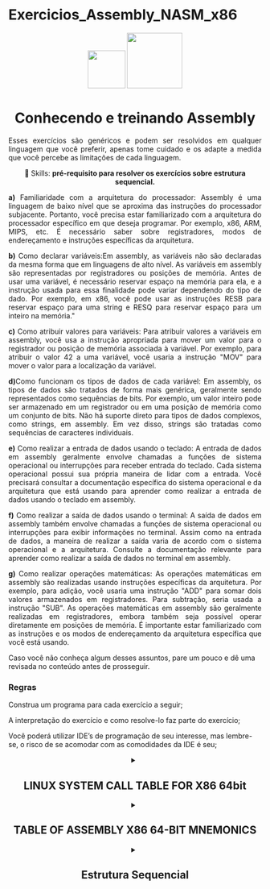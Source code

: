 # Exercicios_Assembly_NASM_x86


<div align="center">
<img src="https://github.com/AlvesTSA/Exercicios_C/assets/116441568/76cabc83-fed6-4f20-860c-691a1e8e74af" width="75px" />
<img src="https://github.com/AlvesTSA/Exercicios_C/assets/116441568/7508fe95-48b1-416e-b97d-aa1db84086c7" width="110px" />
</div>

<h1 align="center">Conhecendo e treinando Assembly</h1>

<p align="justify">Esses exercícios são genéricos e podem ser resolvidos em qualquer linguagem que você preferir, apenas tome cuidado e os adapte a medida que você percebe as limitações de cada linguagem.</p>
<p align="center">
  💼 Skills: <strong>pré-requisito para resolver os exercícios sobre estrutura sequencial.</strong>
</p>

<p align="justify">
<strong>  a)</strong> Familiaridade com a arquitetura do processador: Assembly é uma linguagem de baixo nível que se aproxima das instruções do processador subjacente. Portanto, você precisa estar familiarizado com a arquitetura do processador específico em que deseja programar. Por exemplo, x86, ARM, MIPS, etc. É necessário saber sobre registradores, modos de endereçamento e instruções específicas da arquitetura.
</p>
<p align="justify">
<strong>  b)</strong> Como declarar variáveis:Em assembly, as variáveis não são declaradas da mesma forma que em linguagens de alto nível. As variáveis em assembly são representadas por registradores ou posições de memória. Antes de usar uma variável, é necessário reservar espaço na memória para ela, e a instrução usada para essa finalidade pode variar dependendo do tipo de dado. Por exemplo, em x86, você pode usar as instruções RESB para reservar espaço para uma string e RESQ para reservar espaço para um inteiro na memória."
</p>
<p align="justify">
<strong>  c)</strong>  Como atribuir valores para variáveis:
Para atribuir valores a variáveis em assembly, você usa a instrução apropriada para mover um valor para o registrador ou posição de memória associada à variável. Por exemplo, para atribuir o valor 42 a uma variável, você usaria a instrução "MOV" para mover o valor para a localização da variável.
</p>
<p align="justify">
 <strong> d)</strong>Como funcionam os tipos de dados de cada variável:
Em assembly, os tipos de dados são tratados de forma mais genérica, geralmente sendo representados como sequências de bits. Por exemplo, um valor inteiro pode ser armazenado em um registrador ou em uma posição de memória como um conjunto de bits. Não há suporte direto para tipos de dados complexos, como strings, em assembly. Em vez disso, strings são tratadas como sequências de caracteres individuais.
</p>
<p align="justify">
 <strong> e)</strong> Como realizar a entrada de dados usando o teclado:
A entrada de dados em assembly geralmente envolve chamadas a funções de sistema operacional ou interrupções para receber entrada do teclado. Cada sistema operacional possui sua própria maneira de lidar com a entrada. Você precisará consultar a documentação específica do sistema operacional e da arquitetura que está usando para aprender como realizar a entrada de dados usando o teclado em assembly.
</p>
<p align="justify">
 <strong> f)</strong>  Como realizar a saída de dados usando o terminal:
A saída de dados em assembly também envolve chamadas a funções de sistema operacional ou interrupções para exibir informações no terminal. Assim como na entrada de dados, a maneira de realizar a saída varia de acordo com o sistema operacional e a arquitetura. Consulte a documentação relevante para aprender como realizar a saída de dados no terminal em assembly.
</p>

<p align="justify">
 <strong> g)</strong> Como realizar operações matemáticas:
As operações matemáticas em assembly são realizadas usando instruções específicas da arquitetura. Por exemplo, para adição, você usaria uma instrução "ADD" para somar dois valores armazenados em registradores. Para subtração, seria usada a instrução "SUB". As operações matemáticas em assembly são geralmente realizadas em registradores, embora também seja possível operar diretamente em posições de memória. É importante estar familiarizado com as instruções e os modos de endereçamento da arquitetura específica que você está usando.
</p>
<p>Caso você não conheça algum desses assuntos, pare um pouco e dê uma revisada no conteúdo antes de prosseguir.</p>

<h3>Regras</h3>

<p>Construa um programa para cada exercício a seguir;</p>
<p>A interpretação do exercício e como resolve-lo faz parte do exercício;</p>
<p>Você poderá utilizar IDE’s de programação de seu interesse, mas lembre-se, o risco de se acomodar com as comodidades da IDE é seu;</p>

<details>
<summary align = "center"> 
<h2 align = "center">LINUX SYSTEM CALL TABLE FOR X86 64bit</h2>
</summary>

<table border>




<tr><th align="center">%rax</th><th align="center">System call</th><th align="center">%rdi</th><th align="center">%rsi</th><th align="center">%rdx</th><th align="center">%r10</th><th align="center">%r8</th><th align="center">%r9</th></tr>






<tr><td>0</td><td>sys_read</td><td>unsigned int fd</td><td>char *buf</td><td>size_t count</td><td></td><td></td><td></td></tr>


<tr><td>1</td><td>sys_write</td><td>unsigned int fd</td><td>const char *buf</td><td>size_t count</td><td></td><td></td><td></td></tr>


<tr><td>2</td><td>sys_open</td><td>const char *filename</td><td>int flags</td><td>int mode</td><td></td><td></td><td></td></tr>


<tr><td>3</td><td>sys_close</td><td>unsigned int fd</td><td></td><td></td><td></td><td></td><td></td></tr>


<tr><td>4</td><td>sys_stat</td><td>const char *filename</td><td>struct stat *statbuf</td><td></td><td></td><td></td><td></td></tr>


<tr><td>5</td><td>sys_fstat</td><td>unsigned int fd</td><td>struct stat *statbuf</td><td></td><td></td><td></td><td></td></tr>


<tr><td>6</td><td>sys_lstat</td><td>fconst char *filename</td><td>struct stat *statbuf</td><td></td><td></td><td></td><td></td></tr>


<tr><td>7</td><td>sys_poll</td><td>struct poll_fd *ufds</td><td>unsigned int nfds</td><td>long timeout_msecs</td><td></td><td></td><td></td></tr>


<tr><td>8</td><td>sys_lseek</td><td>unsigned int fd</td><td>off_t offset</td><td>unsigned int origin</td><td></td><td></td><td></td></tr>


<tr><td>9</td><td>sys_mmap</td><td>unsigned long addr</td><td>unsigned long len</td><td>unsigned long prot</td><td>unsigned long flags</td><td>unsigned long fd</td><td>unsigned long off</td></tr>


<tr><td>10</td><td>sys_mprotect</td><td>unsigned long start</td><td>size_t len</td><td>unsigned long prot</td><td></td><td></td><td></td></tr>


<tr><td>11</td><td>sys_munmap</td><td>unsigned long addr</td><td>size_t len</td><td></td><td></td><td></td><td></td></tr>


<tr><td>12</td><td>sys_brk</td><td>unsigned long brk</td><td></td><td></td><td></td><td></td><td></td></tr>


<tr><td>13</td><td>sys_rt_sigaction</td><td>int sig</td><td>const struct sigaction *act</td><td>struct sigaction *oact</td><td>size_t sigsetsize</td><td></td><td></td></tr>


<tr><td>14</td><td>sys_rt_sigprocmask</td><td>int how</td><td>sigset_t *nset</td><td>sigset_t *oset</td><td>size_t sigsetsize</td><td></td><td></td></tr>


<tr><td>15</td><td>sys_rt_sigreturn</td><td>unsigned long __unused</td><td></td><td></td><td></td><td></td><td></td></tr>


<tr><td>16</td><td>sys_ioctl</td><td>unsigned int fd</td><td>unsigned int cmd</td><td>unsigned long arg</td><td></td><td></td><td></td></tr>


<tr><td>17</td><td>sys_pread64</td><td>unsigned long fd</td><td>char *buf</td><td>size_t count</td><td>loff_t pos</td><td></td><td></td></tr>


<tr><td>18</td><td>sys_pwrite64</td><td>unsigned int fd</td><td>const char *buf</td><td>size_t count</td><td>loff_t pos</td><td></td><td></td></tr>


<tr><td>19</td><td>sys_readv</td><td>unsigned long fd</td><td>const struct iovec *vec</td><td>unsigned long vlen</td><td></td><td></td><td></td></tr>


<tr><td>20</td><td>sys_writev</td><td>unsigned long fd</td><td>const struct iovec *vec</td><td>unsigned long vlen</td><td></td><td></td><td></td></tr>


<tr><td>21</td><td>sys_access</td><td>const char *filename</td><td>int mode</td><td></td><td></td><td></td><td></td></tr>


<tr><td>22</td><td>sys_pipe</td><td>int *filedes</td><td></td><td></td><td></td><td></td><td></td></tr>


<tr><td>23</td><td>sys_select</td><td>int n</td><td>fd_set *inp</td><td>fd_set *outp</td><td>fd_set*exp</td><td>struct timeval *tvp</td><td></td></tr>


<tr><td>24</td><td>sys_sched_yield</td><td></td><td></td><td></td><td></td><td></td><td></td></tr>


<tr><td>25</td><td>sys_mremap</td><td>unsigned long addr</td><td>unsigned long old_len</td><td>unsigned long new_len</td><td>unsigned long flags</td><td>unsigned long new_addr</td><td></td></tr>


<tr><td>26</td><td>sys_msync</td><td>unsigned long start</td><td>size_t len</td><td>int flags</td><td></td><td></td><td></td></tr>


<tr><td>27</td><td>sys_mincore</td><td>unsigned long start</td><td>size_t len</td><td>unsigned char *vec</td><td></td><td></td><td></td></tr>


<tr><td>28</td><td>sys_madvise</td><td>unsigned long start</td><td>size_t len_in</td><td>int behavior</td><td></td><td></td><td></td></tr>


<tr><td>29</td><td>sys_shmget</td><td>key_t key</td><td>size_t size</td><td>int shmflg</td><td></td><td></td><td></td></tr>


<tr><td>30</td><td>sys_shmat</td><td>int shmid</td><td>char *shmaddr</td><td>int shmflg</td><td></td><td></td><td></td></tr>


<tr><td>31</td><td>sys_shmctl</td><td>int shmid</td><td>int cmd</td><td>struct shmid_ds *buf</td><td></td><td></td><td></td></tr>


<tr><td>32</td><td>sys_dup</td><td>unsigned int fildes</td><td></td><td></td><td></td><td></td><td></td></tr>


<tr><td>33</td><td>sys_dup2</td><td>unsigned int oldfd</td><td>unsigned int newfd</td><td></td><td></td><td></td><td></td></tr>


<tr><td>34</td><td>sys_pause</td><td></td><td></td><td></td><td></td><td></td><td></td></tr>


<tr><td>35</td><td>sys_nanosleep</td><td>struct timespec *rqtp</td><td>struct timespec *rmtp</td><td></td><td></td><td></td><td></td></tr>


<tr><td>36</td><td>sys_getitimer</td><td>int which</td><td>struct itimerval *value</td><td></td><td></td><td></td><td></td></tr>


<tr><td>37</td><td>sys_alarm</td><td>unsigned int seconds</td><td></td><td></td><td></td><td></td><td></td></tr>


<tr><td>38</td><td>sys_setitimer</td><td>int which</td><td>struct itimerval *value</td><td>struct itimerval *ovalue</td><td></td><td></td><td></td></tr>


<tr><td>39</td><td>sys_getpid</td><td></td><td></td><td></td><td></td><td></td><td></td></tr>


<tr><td>40</td><td>sys_sendfile</td><td>int out_fd</td><td>int in_fd</td><td>off_t *offset</td><td>size_t count</td><td></td><td></td></tr>


<tr><td>41</td><td>sys_socket</td><td>int family</td><td>int type</td><td>int protocol</td><td></td><td></td><td></td></tr>


<tr><td>42</td><td>sys_connect</td><td>int fd</td><td>struct sockaddr *uservaddr</td><td>int addrlen</td><td></td><td></td><td></td></tr>


<tr><td>43</td><td>sys_accept</td><td>int fd</td><td>struct sockaddr *upeer_sockaddr</td><td>int *upeer_addrlen</td><td></td><td></td><td></td></tr>


<tr><td>44</td><td>sys_sendto</td><td>int fd</td><td>void *buff</td><td>size_t len</td><td>unsigned flags</td><td>struct sockaddr *addr</td><td>int addr_len</td></tr>


<tr><td>45</td><td>sys_recvfrom</td><td>int fd</td><td>void *ubuf</td><td>size_t size</td><td>unsigned flags</td><td>struct sockaddr *addr</td><td>int *addr_len</td></tr>


<tr><td>46</td><td>sys_sendmsg</td><td>int fd</td><td>struct msghdr *msg</td><td>unsigned flags</td><td></td><td></td><td></td></tr>


<tr><td>47</td><td>sys_recvmsg</td><td>int fd</td><td>struct msghdr *msg</td><td>unsigned int flags</td><td></td><td></td><td></td></tr>


<tr><td>48</td><td>sys_shutdown</td><td>int fd</td><td>int how</td><td></td><td></td><td></td><td></td></tr>


<tr><td>49</td><td>sys_bind</td><td>int fd</td><td>struct sokaddr *umyaddr</td><td>int addrlen</td><td></td><td></td><td></td></tr>


<tr><td>50</td><td>sys_listen</td><td>int fd</td><td>int backlog</td><td></td><td></td><td></td><td></td></tr>


<tr><td>51</td><td>sys_getsockname</td><td>int fd</td><td>struct sockaddr *usockaddr</td><td>int *usockaddr_len</td><td></td><td></td><td></td></tr>


<tr><td>52</td><td>sys_getpeername</td><td>int fd</td><td>struct sockaddr *usockaddr</td><td>int *usockaddr_len</td><td></td><td></td><td></td></tr>


<tr><td>53</td><td>sys_socketpair</td><td>int family</td><td>int type</td><td>int protocol</td><td>int *usockvec</td><td></td><td></td></tr>


<tr><td>54</td><td>sys_setsockopt</td><td>int fd</td><td>int level</td><td>int optname</td><td>char *optval</td><td>int optlen</td><td></td></tr>


<tr><td>55</td><td>sys_getsockopt</td><td>int fd</td><td>int level</td><td>int optname</td><td>char *optval</td><td>int *optlen</td><td></td></tr>


<tr><td>56</td><td>sys_clone</td><td>unsigned long clone_flags</td><td>unsigned long newsp</td><td>void *parent_tid</td><td>void *child_tid</td><td>unsigned int tid</td><td></td></tr>


<tr><td>57</td><td>sys_fork</td><td></td><td></td><td></td><td></td><td></td><td></td></tr>


<tr><td>58</td><td>sys_vfork</td><td></td><td></td><td></td><td></td><td></td><td></td></tr>


<tr><td>59</td><td>sys_execve</td><td>const char *filename</td><td>const char *const argv[]</td><td>const char *const envp[]</td><td></td><td></td><td></td></tr>


<tr><td>60</td><td>sys_exit</td><td>int error_code</td><td></td><td></td><td></td><td></td><td></td></tr>


<tr><td>61</td><td>sys_wait4</td><td>pid_t upid</td><td>int *stat_addr</td><td>int options</td><td>struct rusage *ru</td><td></td><td></td></tr>


<tr><td>62</td><td>sys_kill</td><td>pid_t pid</td><td>int sig</td><td></td><td></td><td></td><td></td></tr>


<tr><td>63</td><td>sys_uname</td><td>struct old_utsname *name</td><td></td><td></td><td></td><td></td><td></td></tr>


<tr><td>64</td><td>sys_semget</td><td>key_t key</td><td>int nsems</td><td>int semflg</td><td></td><td></td><td></td></tr>


<tr><td>65</td><td>sys_semop</td><td>int semid</td><td>struct sembuf *tsops</td><td>unsigned nsops</td><td></td><td></td><td></td></tr>


<tr><td>66</td><td>sys_semctl</td><td>int semid</td><td>int semnum</td><td>int cmd</td><td>union semun arg</td><td></td><td></td></tr>


<tr><td>67</td><td>sys_shmdt</td><td>char *shmaddr</td><td></td><td></td><td></td><td></td><td></td></tr>


<tr><td>68</td><td>sys_msgget</td><td>key_t key</td><td>int msgflg</td><td></td><td></td><td></td><td></td></tr>


<tr><td>69</td><td>sys_msgsnd</td><td>int msqid</td><td>struct msgbuf *msgp</td><td>size_t msgsz</td><td>int msgflg</td><td></td><td></td></tr>


<tr><td>70</td><td>sys_msgrcv</td><td>int msqid</td><td>struct msgbuf *msgp</td><td>size_t msgsz</td><td>long msgtyp</td><td>int msgflg</td><td></td></tr>


<tr><td>71</td><td>sys_msgctl</td><td>int msqid</td><td>int cmd</td><td>struct msqid_ds *buf</td><td></td><td></td><td></td></tr>


<tr><td>72</td><td>sys_fcntl</td><td>unsigned int fd</td><td>unsigned int cmd</td><td>unsigned long arg</td><td></td><td></td><td></td></tr>


<tr><td>73</td><td>sys_flock</td><td>unsigned int fd</td><td>unsigned int cmd</td><td></td><td></td><td></td><td></td></tr>


<tr><td>74</td><td>sys_fsync</td><td>unsigned int fd</td><td></td><td></td><td></td><td></td><td></td></tr>


<tr><td>75</td><td>sys_fdatasync</td><td>unsigned int fd</td><td></td><td></td><td></td><td></td><td></td></tr>


<tr><td>76</td><td>sys_truncate</td><td>const char *path</td><td>long length</td><td></td><td></td><td></td><td></td></tr>


<tr><td>77</td><td>sys_ftruncate</td><td>unsigned int fd</td><td>unsigned long length</td><td></td><td></td><td></td><td></td></tr>


<tr><td>78</td><td>sys_getdents</td><td>unsigned int fd</td><td>struct linux_dirent *dirent</td><td>unsigned int count</td><td></td><td></td><td></td></tr>


<tr><td>79</td><td>sys_getcwd</td><td>char *buf</td><td>unsigned long size</td><td></td><td></td><td></td><td></td></tr>


<tr><td>80</td><td>sys_chdir</td><td>const char *filename</td><td></td><td></td><td></td><td></td><td></td></tr>


<tr><td>81</td><td>sys_fchdir</td><td>unsigned int fd</td><td></td><td></td><td></td><td></td><td></td></tr>


<tr><td>82</td><td>sys_rename</td><td>const char *oldname</td><td>const char *newname</td><td></td><td></td><td></td><td></td></tr>


<tr><td>83</td><td>sys_mkdir</td><td>const char *pathname</td><td>int mode</td><td></td><td></td><td></td><td></td></tr>


<tr><td>84</td><td>sys_rmdir</td><td>const char *pathname</td><td></td><td></td><td></td><td></td><td></td></tr>


<tr><td>85</td><td>sys_creat</td><td>const char *pathname</td><td>int mode</td><td></td><td></td><td></td><td></td></tr>


<tr><td>86</td><td>sys_link</td><td>const char *oldname</td><td>const char *newname</td><td></td><td></td><td></td><td></td></tr>


<tr><td>87</td><td>sys_unlink</td><td>const char *pathname</td><td></td><td></td><td></td><td></td><td></td></tr>


<tr><td>88</td><td>sys_symlink</td><td>const char *oldname</td><td>const char *newname</td><td></td><td></td><td></td><td></td></tr>


<tr><td>89</td><td>sys_readlink</td><td>const char *path</td><td>char *buf</td><td>int bufsiz</td><td></td><td></td><td></td></tr>


<tr><td>90</td><td>sys_chmod</td><td>const char *filename</td><td>mode_t mode</td><td></td><td></td><td></td><td></td></tr>


<tr><td>91</td><td>sys_fchmod</td><td>unsigned int fd</td><td>mode_t mode</td><td></td><td></td><td></td><td></td></tr>


<tr><td>92</td><td>sys_chown</td><td>const char *filename</td><td>uid_t user</td><td>gid_t group</td><td></td><td></td><td></td></tr>


<tr><td>93</td><td>sys_fchown</td><td>unsigned int fd</td><td>uid_t user</td><td>gid_t group</td><td></td><td></td><td></td></tr>


<tr><td>94</td><td>sys_lchown</td><td>const char *filename</td><td>uid_t user</td><td>gid_t group</td><td></td><td></td><td></td></tr>


<tr><td>95</td><td>sys_umask</td><td>int mask</td><td></td><td></td><td></td><td></td><td></td></tr>


<tr><td>96</td><td>sys_gettimeofday</td><td>struct timeval *tv</td><td>struct timezone *tz</td><td></td><td></td><td></td><td></td></tr>


<tr><td>97</td><td>sys_getrlimit</td><td>unsigned int resource</td><td>struct rlimit *rlim</td><td></td><td></td><td></td><td></td></tr>


<tr><td>98</td><td>sys_getrusage</td><td>int who</td><td>struct rusage *ru</td><td></td><td></td><td></td><td></td></tr>


<tr><td>99</td><td>sys_sysinfo</td><td>struct sysinfo *info</td><td></td><td></td><td></td><td></td><td></td></tr>


<tr><td>100</td><td>sys_times</td><td>struct tms *tbuf</td><td></td><td></td><td></td><td></td><td></td></tr>


<tr><td>101</td><td>sys_ptrace</td><td>long request</td><td>long pid</td><td>unsigned long addr</td><td>unsigned long data</td><td></td><td></td></tr>


<tr><td>102</td><td>sys_getuid</td><td></td><td></td><td></td><td></td><td></td><td></td></tr>


<tr><td>103</td><td>sys_syslog</td><td>int type</td><td>char *buf</td><td>int len</td><td></td><td></td><td></td></tr>


<tr><td>104</td><td>sys_getgid</td><td></td><td></td><td></td><td></td><td></td><td></td></tr>


<tr><td>105</td><td>sys_setuid</td><td>uid_t uid</td><td></td><td></td><td></td><td></td><td></td></tr>


<tr><td>106</td><td>sys_setgid</td><td>gid_t gid</td><td></td><td></td><td></td><td></td><td></td></tr>


<tr><td>107</td><td>sys_geteuid</td><td></td><td></td><td></td><td></td><td></td><td></td></tr>


<tr><td>108</td><td>sys_getegid</td><td></td><td></td><td></td><td></td><td></td><td></td></tr>


<tr><td>109</td><td>sys_setpgid</td><td>pid_t pid</td><td>pid_t pgid</td><td></td><td></td><td></td><td></td></tr>


<tr><td>110</td><td>sys_getppid</td><td></td><td></td><td></td><td></td><td></td><td></td></tr>


<tr><td>111</td><td>sys_getpgrp</td><td></td><td></td><td></td><td></td><td></td><td></td></tr>


<tr><td>112</td><td>sys_setsid</td><td></td><td></td><td></td><td></td><td></td><td></td></tr>


<tr><td>113</td><td>sys_setreuid</td><td>uid_t ruid</td><td>uid_t euid</td><td></td><td></td><td></td><td></td></tr>


<tr><td>114</td><td>sys_setregid</td><td>gid_t rgid</td><td>gid_t egid</td><td></td><td></td><td></td><td></td></tr>


<tr><td>115</td><td>sys_getgroups</td><td>int gidsetsize</td><td>gid_t *grouplist</td><td></td><td></td><td></td><td></td></tr>


<tr><td>116</td><td>sys_setgroups</td><td>int gidsetsize</td><td>gid_t *grouplist</td><td></td><td></td><td></td><td></td></tr>


<tr><td>117</td><td>sys_setresuid</td><td>uid_t *ruid</td><td>uid_t *euid</td><td>uid_t *suid</td><td></td><td></td><td></td></tr>


<tr><td>118</td><td>sys_getresuid</td><td>uid_t *ruid</td><td>uid_t *euid</td><td>uid_t *suid</td><td></td><td></td><td></td></tr>


<tr><td>119</td><td>sys_setresgid</td><td>gid_t rgid</td><td>gid_t egid</td><td>gid_t sgid</td><td></td><td></td><td></td></tr>


<tr><td>120</td><td>sys_getresgid</td><td>gid_t *rgid</td><td>gid_t *egid</td><td>gid_t *sgid</td><td></td><td></td><td></td></tr>


<tr><td>121</td><td>sys_getpgid</td><td>pid_t pid</td><td></td><td></td><td></td><td></td><td></td></tr>


<tr><td>122</td><td>sys_setfsuid</td><td>uid_t uid</td><td></td><td></td><td></td><td></td><td></td></tr>


<tr><td>123</td><td>sys_setfsgid</td><td>gid_t gid</td><td></td><td></td><td></td><td></td><td></td></tr>


<tr><td>124</td><td>sys_getsid</td><td>pid_t pid</td><td></td><td></td><td></td><td></td><td></td></tr>


<tr><td>125</td><td>sys_capget</td><td>cap_user_header_t header</td><td>cap_user_data_t dataptr</td><td></td><td></td><td></td><td></td></tr>


<tr><td>126</td><td>sys_capset</td><td>cap_user_header_t header</td><td>const cap_user_data_t data</td><td></td><td></td><td></td><td></td></tr>


<tr><td>127</td><td>sys_rt_sigpending</td><td>sigset_t *set</td><td>size_t sigsetsize</td><td></td><td></td><td></td><td></td></tr>


<tr><td>128</td><td>sys_rt_sigtimedwait</td><td>const sigset_t *uthese</td><td>siginfo_t *uinfo</td><td>const struct timespec *uts</td><td>size_t sigsetsize</td><td></td><td></td></tr>


<tr><td>129</td><td>sys_rt_sigqueueinfo</td><td>pid_t pid</td><td>int sig</td><td>siginfo_t *uinfo</td><td></td><td></td><td></td></tr>


<tr><td>130</td><td>sys_rt_sigsuspend</td><td>sigset_t *unewset</td><td>size_t sigsetsize</td><td></td><td></td><td></td><td></td></tr>


<tr><td>131</td><td>sys_sigaltstack</td><td>const stack_t *uss</td><td>stack_t *uoss</td><td></td><td></td><td></td><td></td></tr>


<tr><td>132</td><td>sys_utime</td><td>char *filename</td><td>struct utimbuf *times</td><td></td><td></td><td></td><td></td></tr>


<tr><td>133</td><td>sys_mknod</td><td>const char *filename</td><td>umode_t mode</td><td>unsigned dev</td><td></td><td></td><td></td></tr>


<tr><td>134</td><td>sys_uselib</td><td>NOT IMPLEMENTED</td><td></td><td></td><td></td><td></td><td></td></tr>


<tr><td>135</td><td>sys_personality</td><td>unsigned int personality</td><td></td><td></td><td></td><td></td><td></td></tr>


<tr><td>136</td><td>sys_ustat</td><td>unsigned dev</td><td>struct ustat *ubuf</td><td></td><td></td><td></td><td></td></tr>


<tr><td>137</td><td>sys_statfs</td><td>const char *pathname</td><td>struct statfs *buf</td><td></td><td></td><td></td><td></td></tr>


<tr><td>138</td><td>sys_fstatfs</td><td>unsigned int fd</td><td>struct statfs *buf</td><td></td><td></td><td></td><td></td></tr>


<tr><td>139</td><td>sys_sysfs</td><td>int option</td><td>unsigned long arg1</td><td>unsigned long arg2</td><td></td><td></td><td></td></tr>


<tr><td>140</td><td>sys_getpriority</td><td>int which</td><td>int who</td><td></td><td></td><td></td><td></td></tr>


<tr><td>141</td><td>sys_setpriority</td><td>int which</td><td>int who</td><td>int niceval</td><td></td><td></td><td></td></tr>


<tr><td>142</td><td>sys_sched_setparam</td><td>pid_t pid</td><td>struct sched_param *param</td><td></td><td></td><td></td><td></td></tr>


<tr><td>143</td><td>sys_sched_getparam</td><td>pid_t pid</td><td>struct sched_param *param</td><td></td><td></td><td></td><td></td></tr>


<tr><td>144</td><td>sys_sched_setscheduler</td><td>pid_t pid</td><td>int policy</td><td>struct sched_param *param</td><td></td><td></td><td></td></tr>


<tr><td>145</td><td>sys_sched_getscheduler</td><td>pid_t pid</td><td></td><td></td><td></td><td></td><td></td></tr>


<tr><td>146</td><td>sys_sched_get_priority_max</td><td>int policy</td><td></td><td></td><td></td><td></td><td></td></tr>


<tr><td>147</td><td>sys_sched_get_priority_min</td><td>int policy</td><td></td><td></td><td></td><td></td><td></td></tr>


<tr><td>148</td><td>sys_sched_rr_get_interval</td><td>pid_t pid</td><td>struct timespec *interval</td><td></td><td></td><td></td><td></td></tr>


<tr><td>149</td><td>sys_mlock</td><td>unsigned long start</td><td>size_t len</td><td></td><td></td><td></td><td></td></tr>


<tr><td>150</td><td>sys_munlock</td><td>unsigned long start</td><td>size_t len</td><td></td><td></td><td></td><td></td></tr>


<tr><td>151</td><td>sys_mlockall</td><td>int flags</td><td></td><td></td><td></td><td></td><td></td></tr>


<tr><td>152</td><td>sys_munlockall</td><td></td><td></td><td></td><td></td><td></td><td></td></tr>


<tr><td>153</td><td>sys_vhangup</td><td></td><td></td><td></td><td></td><td></td><td></td></tr>


<tr><td>154</td><td>sys_modify_ldt</td><td>int func</td><td>void *ptr</td><td>unsigned long bytecount</td><td></td><td></td><td></td></tr>


<tr><td>155</td><td>sys_pivot_root</td><td>const char *new_root</td><td>const char *put_old</td><td></td><td></td><td></td><td></td></tr>


<tr><td>156</td><td>sys__sysctl</td><td>struct __sysctl_args *args</td><td></td><td></td><td></td><td></td><td></td></tr>


<tr><td>157</td><td>sys_prctl</td><td>int option</td><td>unsigned long arg2</td><td>unsigned long arg3</td><td>unsigned long arg4</td><td></td><td>unsigned long arg5</td></tr>


<tr><td>158</td><td>sys_arch_prctl</td><td>struct task_struct *task</td><td>int code</td><td>unsigned long *addr</td><td></td><td></td><td></td></tr>


<tr><td>159</td><td>sys_adjtimex</td><td>struct timex *txc_p</td><td></td><td></td><td></td><td></td><td></td></tr>


<tr><td>160</td><td>sys_setrlimit</td><td>unsigned int resource</td><td>struct rlimit *rlim</td><td></td><td></td><td></td><td></td></tr>


<tr><td>161</td><td>sys_chroot</td><td>const char *filename</td><td></td><td></td><td></td><td></td><td></td></tr>


<tr><td>162</td><td>sys_sync</td><td></td><td></td><td></td><td></td><td></td><td></td></tr>


<tr><td>163</td><td>sys_acct</td><td>const char *name</td><td></td><td></td><td></td><td></td><td></td></tr>


<tr><td>164</td><td>sys_settimeofday</td><td>struct timeval *tv</td><td>struct timezone *tz</td><td></td><td></td><td></td><td></td></tr>


<tr><td>165</td><td>sys_mount</td><td>char *dev_name</td><td>char *dir_name</td><td>char *type</td><td>unsigned long flags</td><td>void *data</td><td></td></tr>


<tr><td>166</td><td>sys_umount2</td><td>const char *target</td><td>int flags</td><td></td><td></td><td></td><td></td></tr>


<tr><td>167</td><td>sys_swapon</td><td>const char *specialfile</td><td>int swap_flags</td><td></td><td></td><td></td><td></td></tr>


<tr><td>168</td><td>sys_swapoff</td><td>const char *specialfile</td><td></td><td></td><td></td><td></td><td></td></tr>


<tr><td>169</td><td>sys_reboot</td><td>int magic1</td><td>int magic2</td><td>unsigned int cmd</td><td>void *arg</td><td></td><td></td></tr>


<tr><td>170</td><td>sys_sethostname</td><td>char *name</td><td>int len</td><td></td><td></td><td></td><td></td></tr>


<tr><td>171</td><td>sys_setdomainname</td><td>char *name</td><td>int len</td><td></td><td></td><td></td><td></td></tr>


<tr><td>172</td><td>sys_iopl</td><td>unsigned int level</td><td>struct pt_regs *regs</td><td></td><td></td><td></td><td></td></tr>


<tr><td>173</td><td>sys_ioperm</td><td>unsigned long from</td><td>unsigned long num</td><td>int turn_on</td><td></td><td></td><td></td></tr>


<tr><td>174</td><td>sys_create_module</td><td>REMOVED IN Linux 2.6</td><td></td><td></td><td></td><td></td><td></td></tr>


<tr><td>175</td><td>sys_init_module</td><td>void *umod</td><td>unsigned long len</td><td>const char *uargs</td><td></td><td></td><td></td></tr>


<tr><td>176</td><td>sys_delete_module</td><td>const chat *name_user</td><td>unsigned int flags</td><td></td><td></td><td></td><td></td></tr>


<tr><td>177</td><td>sys_get_kernel_syms</td><td>REMOVED IN Linux 2.6</td><td></td><td></td><td></td><td></td><td></td></tr>


<tr><td>178</td><td>sys_query_module</td><td>REMOVED IN Linux 2.6</td><td></td><td></td><td></td><td></td><td></td></tr>


<tr><td>179</td><td>sys_quotactl</td><td>unsigned int cmd</td><td>const char *special</td><td>qid_t id</td><td>void *addr</td><td></td><td></td></tr>


<tr><td>180</td><td>sys_nfsservctl</td><td>NOT IMPLEMENTED</td><td></td><td></td><td></td><td></td><td></td></tr>


<tr><td>181</td><td>sys_getpmsg</td><td>NOT IMPLEMENTED</td><td></td><td></td><td></td><td></td><td></td></tr>


<tr><td>182</td><td>sys_putpmsg</td><td>NOT IMPLEMENTED</td><td></td><td></td><td></td><td></td><td></td></tr>


<tr><td>183</td><td>sys_afs_syscall</td><td>NOT IMPLEMENTED</td><td></td><td></td><td></td><td></td><td></td></tr>


<tr><td>184</td><td>sys_tuxcall</td><td>NOT IMPLEMENTED</td><td></td><td></td><td></td><td></td><td></td></tr>


<tr><td>185</td><td>sys_security</td><td>NOT IMPLEMENTED</td><td></td><td></td><td></td><td></td><td></td></tr>


<tr><td>186</td><td>sys_gettid</td><td></td><td></td><td></td><td></td><td></td><td></td></tr>


<tr><td>187</td><td>sys_readahead</td><td>int fd</td><td>loff_t offset</td><td>size_t count</td><td></td><td></td><td></td></tr>


<tr><td>188</td><td>sys_setxattr</td><td>const char *pathname</td><td>const char *name</td><td>const void *value</td><td>size_t size</td><td>int flags</td><td></td></tr>


<tr><td>189</td><td>sys_lsetxattr</td><td>const char *pathname</td><td>const char *name</td><td>const void *value</td><td>size_t size</td><td>int flags</td><td></td></tr>


<tr><td>190</td><td>sys_fsetxattr</td><td>int fd</td><td>const char *name</td><td>const void *value</td><td>size_t size</td><td>int flags</td><td></td></tr>


<tr><td>191</td><td>sys_getxattr</td><td>const char *pathname</td><td>const char *name</td><td>void *value</td><td>size_t size</td><td></td><td></td></tr>


<tr><td>192</td><td>sys_lgetxattr</td><td>const char *pathname</td><td>const char *name</td><td>void *value</td><td>size_t size</td><td></td><td></td></tr>


<tr><td>193</td><td>sys_fgetxattr</td><td>int fd</td><td>const har *name</td><td>void *value</td><td>size_t size</td><td></td><td></td></tr>


<tr><td>194</td><td>sys_listxattr</td><td>const char *pathname</td><td>char *list</td><td>size_t size</td><td></td><td></td><td></td></tr>


<tr><td>195</td><td>sys_llistxattr</td><td>const char *pathname</td><td>char *list</td><td>size_t size</td><td></td><td></td><td></td></tr>


<tr><td>196</td><td>sys_flistxattr</td><td>int fd</td><td>char *list</td><td>size_t size</td><td></td><td></td><td></td></tr>


<tr><td>197</td><td>sys_removexattr</td><td>const char *pathname</td><td>const char *name</td><td></td><td></td><td></td><td></td></tr>


<tr><td>198</td><td>sys_lremovexattr</td><td>const char *pathname</td><td>const char *name</td><td></td><td></td><td></td><td></td></tr>


<tr><td>199</td><td>sys_fremovexattr</td><td>int fd</td><td>const char *name</td><td></td><td></td><td></td><td></td></tr>


<tr><td>200</td><td>sys_tkill</td><td>pid_t pid</td><td>ing sig</td><td></td><td></td><td></td><td></td></tr>


<tr><td>201</td><td>sys_time</td><td>time_t *tloc</td><td></td><td></td><td></td><td></td><td></td></tr>


<tr><td>202</td><td>sys_futex</td><td>u32 *uaddr</td><td>int op</td><td>u32 val</td><td>struct timespec *utime</td><td>u32 *uaddr2</td><td>u32 val3</td></tr>


<tr><td>203</td><td>sys_sched_setaffinity</td><td>pid_t pid</td><td>unsigned int len</td><td>unsigned long *user_mask_ptr</td><td></td><td></td><td></td></tr>


<tr><td>204</td><td>sys_sched_getaffinity</td><td>pid_t pid</td><td>unsigned int len</td><td>unsigned long *user_mask_ptr</td><td></td><td></td><td></td></tr>


<tr><td>205</td><td>sys_set_thread_area</td><td>NOT IMPLEMENTED. Use arch_prctl</td><td></td><td></td><td></td><td></td><td></td></tr>


<tr><td>206</td><td>sys_io_setup</td><td>unsigned nr_events</td><td>aio_context_t *ctxp</td><td></td><td></td><td></td><td></td></tr>


<tr><td>207</td><td>sys_io_destroy</td><td>aio_context_t ctx</td><td></td><td></td><td></td><td></td><td></td></tr>


<tr><td>208</td><td>sys_io_getevents</td><td>aio_context_t ctx_id</td><td>long min_nr</td><td>long nr</td><td>struct io_event *events</td><td></td><td></td></tr>


<tr><td>209</td><td>sys_io_submit</td><td>aio_context_t ctx_id</td><td>long nr</td><td>struct iocb **iocbpp</td><td></td><td></td><td></td></tr>


<tr><td>210</td><td>sys_io_cancel</td><td>aio_context_t ctx_id</td><td>struct iocb *iocb</td><td>struct io_event *result</td><td></td><td></td><td></td></tr>


<tr><td>211</td><td>sys_get_thread_area</td><td>NOT IMPLEMENTED. Use arch_prctl</td><td></td><td></td><td></td><td></td><td></td></tr>


<tr><td>212</td><td>sys_lookup_dcookie</td><td>u64 cookie64</td><td>long buf</td><td>long len</td><td></td><td></td><td></td></tr>


<tr><td>213</td><td>sys_epoll_create</td><td>int size</td><td></td><td></td><td></td><td></td><td></td></tr>


<tr><td>214</td><td>sys_epoll_ctl_old</td><td>NOT IMPLEMENTED</td><td></td><td></td><td></td><td></td><td></td></tr>


<tr><td>215</td><td>sys_epoll_wait_old</td><td>NOT IMPLEMENTED</td><td></td><td></td><td></td><td></td><td></td></tr>


<tr><td>216</td><td>sys_remap_file_pages</td><td>unsigned long start</td><td>unsigned long size</td><td>unsigned long prot</td><td>unsigned long pgoff</td><td>unsigned long flags</td><td></td></tr>


<tr><td>217</td><td>sys_getdents64</td><td>unsigned int fd</td><td>struct linux_dirent64 *dirent</td><td>unsigned int count</td><td></td><td></td><td></td></tr>


<tr><td>218</td><td>sys_set_tid_address</td><td>int *tidptr</td><td></td><td></td><td></td><td></td><td></td></tr>


<tr><td>219</td><td>sys_restart_syscall</td><td></td><td></td><td></td><td></td><td></td><td></td></tr>


<tr><td>220</td><td>sys_semtimedop</td><td>int semid</td><td>struct sembuf *tsops</td><td>unsigned nsops</td><td>const struct timespec *timeout</td><td></td><td></td></tr>


<tr><td>221</td><td>sys_fadvise64</td><td>int fd</td><td>loff_t offset</td><td>size_t len</td><td>int advice</td><td></td><td></td></tr>


<tr><td>222</td><td>sys_timer_create</td><td>const clockid_t which_clock</td><td>struct sigevent *timer_event_spec</td><td>timer_t *created_timer_id</td><td></td><td></td><td></td></tr>


<tr><td>223</td><td>sys_timer_settime</td><td>timer_t timer_id</td><td>int flags</td><td>const struct itimerspec *new_setting</td><td>struct itimerspec *old_setting</td><td></td><td></td></tr>


<tr><td>224</td><td>sys_timer_gettime</td><td>timer_t timer_id</td><td>struct itimerspec *setting</td><td></td><td></td><td></td><td></td></tr>


<tr><td>225</td><td>sys_timer_getoverrun</td><td>timer_t timer_id</td><td></td><td></td><td></td><td></td><td></td></tr>


<tr><td>226</td><td>sys_timer_delete</td><td>timer_t timer_id</td><td></td><td></td><td></td><td></td><td></td></tr>


<tr><td>227</td><td>sys_clock_settime</td><td>const clockid_t which_clock</td><td>const struct timespec *tp</td><td></td><td></td><td></td><td></td></tr>


<tr><td>228</td><td>sys_clock_gettime</td><td>const clockid_t which_clock</td><td>struct timespec *tp</td><td></td><td></td><td></td><td></td></tr>


<tr><td>229</td><td>sys_clock_getres</td><td>const clockid_t which_clock</td><td>struct timespec *tp</td><td></td><td></td><td></td><td></td></tr>


<tr><td>230</td><td>sys_clock_nanosleep</td><td>const clockid_t which_clock</td><td>int flags</td><td>const struct timespec *rqtp</td><td>struct timespec *rmtp</td><td></td><td></td></tr>


<tr><td>231</td><td>sys_exit_group</td><td>int error_code</td><td></td><td></td><td></td><td></td><td></td></tr>


<tr><td>232</td><td>sys_epoll_wait</td><td>int epfd</td><td>struct epoll_event *events</td><td>int maxevents</td><td>int timeout</td><td></td><td></td></tr>


<tr><td>233</td><td>sys_epoll_ctl</td><td>int epfd</td><td>int op</td><td>int fd</td><td>struct epoll_event *event</td><td></td><td></td></tr>


<tr><td>234</td><td>sys_tgkill</td><td>pid_t tgid</td><td>pid_t pid</td><td>int sig</td><td></td><td></td><td></td></tr>


<tr><td>235</td><td>sys_utimes</td><td>char *filename</td><td>struct timeval *utimes</td><td></td><td></td><td></td><td></td></tr>


<tr><td>236</td><td>sys_vserver</td><td>NOT IMPLEMENTED</td><td></td><td></td><td></td><td></td><td></td></tr>


<tr><td>237</td><td>sys_mbind</td><td>unsigned long start</td><td>unsigned long len</td><td>unsigned long mode</td><td>unsigned long *nmask</td><td>unsigned long maxnode</td><td>unsigned flags</td></tr>


<tr><td>238</td><td>sys_set_mempolicy</td><td>int mode</td><td>unsigned long *nmask</td><td>unsigned long maxnode</td><td></td><td></td><td></td></tr>


<tr><td>239</td><td>sys_get_mempolicy</td><td>int *policy</td><td>unsigned long *nmask</td><td>unsigned long maxnode</td><td>unsigned long addr</td><td>unsigned long flags</td><td></td></tr>


<tr><td>240</td><td>sys_mq_open</td><td>const char *u_name</td><td>int oflag</td><td>mode_t mode</td><td>struct mq_attr *u_attr</td><td></td><td></td></tr>


<tr><td>241</td><td>sys_mq_unlink</td><td>const char *u_name</td><td></td><td></td><td></td><td></td><td></td></tr>


<tr><td>242</td><td>sys_mq_timedsend</td><td>mqd_t mqdes</td><td>const char *u_msg_ptr</td><td>size_t msg_len</td><td>unsigned int msg_prio</td><td>const stuct timespec *u_abs_timeout</td><td></td></tr>


<tr><td>243</td><td>sys_mq_timedreceive</td><td>mqd_t mqdes</td><td>char *u_msg_ptr</td><td>size_t msg_len</td><td>unsigned int *u_msg_prio</td><td>const struct timespec *u_abs_timeout</td><td></td></tr>


<tr><td>244</td><td>sys_mq_notify</td><td>mqd_t mqdes</td><td>const struct sigevent *u_notification</td><td></td><td></td><td></td><td></td></tr>


<tr><td>245</td><td>sys_mq_getsetattr</td><td>mqd_t mqdes</td><td>const struct mq_attr *u_mqstat</td><td>struct mq_attr *u_omqstat</td><td></td><td></td><td></td></tr>


<tr><td>246</td><td>sys_kexec_load</td><td>unsigned long entry</td><td>unsigned long nr_segments</td><td>struct kexec_segment *segments</td><td>unsigned long flags</td><td></td><td></td></tr>


<tr><td>247</td><td>sys_waitid</td><td>int which</td><td>pid_t upid</td><td>struct siginfo *infop</td><td>int options</td><td>struct rusage *ru</td><td></td></tr>


<tr><td>248</td><td>sys_add_key</td><td>const char *_type</td><td>const char *_description</td><td>const void *_payload</td><td>size_t plen</td><td></td><td></td></tr>


<tr><td>249</td><td>sys_request_key</td><td>const char *_type</td><td>const char *_description</td><td>const char *_callout_info</td><td>key_serial_t destringid</td><td></td><td></td></tr>


<tr><td>250</td><td>sys_keyctl</td><td>int option</td><td>unsigned long arg2</td><td>unsigned long arg3</td><td>unsigned long arg4</td><td>unsigned long arg5</td><td></td></tr>


<tr><td>251</td><td>sys_ioprio_set</td><td>int which</td><td>int who</td><td>int ioprio</td><td></td><td></td><td></td></tr>


<tr><td>252</td><td>sys_ioprio_get</td><td>int which</td><td>int who</td><td></td><td></td><td></td><td></td></tr>


<tr><td>253</td><td>sys_inotify_init</td><td></td><td></td><td></td><td></td><td></td><td></td></tr>


<tr><td>254</td><td>sys_inotify_add_watch</td><td>int fd</td><td>const char *pathname</td><td>u32 mask</td><td></td><td></td><td></td></tr>


<tr><td>255</td><td>sys_inotify_rm_watch</td><td>int fd</td><td>__s32 wd</td><td></td><td></td><td></td><td></td></tr>


<tr><td>256</td><td>sys_migrate_pages</td><td>pid_t pid</td><td>unsigned long maxnode</td><td>const unsigned long *old_nodes</td><td>const unsigned long *new_nodes</td><td></td><td></td></tr>


<tr><td>257</td><td>sys_openat</td><td>int dfd</td><td>const char *filename</td><td>int flags</td><td>int mode</td><td></td><td></td></tr>


<tr><td>258</td><td>sys_mkdirat</td><td>int dfd</td><td>const char *pathname</td><td>int mode</td><td></td><td></td><td></td></tr>


<tr><td>259</td><td>sys_mknodat</td><td>int dfd</td><td>const char *filename</td><td>int mode</td><td>unsigned dev</td><td></td><td></td></tr>


<tr><td>260</td><td>sys_fchownat</td><td>int dfd</td><td>const char *filename</td><td>uid_t user</td><td>gid_t group</td><td>int flag</td><td></td></tr>


<tr><td>261</td><td>sys_futimesat</td><td>int dfd</td><td>const char *filename</td><td>struct timeval *utimes</td><td></td><td></td><td></td></tr>


<tr><td>262</td><td>sys_newfstatat</td><td>int dfd</td><td>const char *filename</td><td>struct stat *statbuf</td><td>int flag</td><td></td><td></td></tr>


<tr><td>263</td><td>sys_unlinkat</td><td>int dfd</td><td>const char *pathname</td><td>int flag</td><td></td><td></td><td></td></tr>


<tr><td>264</td><td>sys_renameat</td><td>int oldfd</td><td>const char *oldname</td><td>int newfd</td><td>const char *newname</td><td></td><td></td></tr>


<tr><td>265</td><td>sys_linkat</td><td>int oldfd</td><td>const char *oldname</td><td>int newfd</td><td>const char *newname</td><td>int flags</td><td></td></tr>


<tr><td>266</td><td>sys_symlinkat</td><td>const char *oldname</td><td>int newfd</td><td>const char *newname</td><td></td><td></td><td></td></tr>


<tr><td>267</td><td>sys_readlinkat</td><td>int dfd</td><td>const char *pathname</td><td>char *buf</td><td>int bufsiz</td><td></td><td></td></tr>


<tr><td>268</td><td>sys_fchmodat</td><td>int dfd</td><td>const char *filename</td><td>mode_t mode</td><td></td><td></td><td></td></tr>


<tr><td>269</td><td>sys_faccessat</td><td>int dfd</td><td>const char *filename</td><td>int mode</td><td></td><td></td><td></td></tr>


<tr><td>270</td><td>sys_pselect6</td><td>int n</td><td>fd_set *inp</td><td>fd_set *outp</td><td>fd_set *exp</td><td>struct timespec *tsp</td><td>void *sig</td></tr>


<tr><td>271</td><td>sys_ppoll</td><td>struct pollfd *ufds</td><td>unsigned int nfds</td><td>struct timespec *tsp</td><td>const sigset_t *sigmask</td><td>size_t sigsetsize</td><td></td></tr>


<tr><td>272</td><td>sys_unshare</td><td>unsigned long unshare_flags</td><td></td><td></td><td></td><td></td><td></td></tr>


<tr><td>273</td><td>sys_set_robust_list</td><td>struct robust_list_head *head</td><td>size_t len</td><td></td><td></td><td></td><td></td></tr>


<tr><td>274</td><td>sys_get_robust_list</td><td>int pid</td><td>struct robust_list_head **head_ptr</td><td>size_t *len_ptr</td><td></td><td></td><td></td></tr>


<tr><td>275</td><td>sys_splice</td><td>int fd_in</td><td>loff_t *off_in</td><td>int fd_out</td><td>loff_t *off_out</td><td>size_t len</td><td>unsigned int flags</td></tr>


<tr><td>276</td><td>sys_tee</td><td>int fdin</td><td>int fdout</td><td>size_t len</td><td>unsigned int flags</td><td></td><td></td></tr>


<tr><td>277</td><td>sys_sync_file_range</td><td>long fd</td><td>loff_t offset</td><td>loff_t bytes</td><td>long flags</td><td></td><td></td></tr>


<tr><td>278</td><td>sys_vmsplice</td><td>int fd</td><td>const struct iovec *iov</td><td>unsigned long nr_segs</td><td>unsigned int flags</td><td></td><td></td></tr>


<tr><td>279</td><td>sys_move_pages</td><td>pid_t pid</td><td>unsigned long nr_pages</td><td>const void **pages</td><td>const int *nodes</td><td>int *status</td><td>int flags</td></tr>


<tr><td>280</td><td>sys_utimensat</td><td>int dfd</td><td>const char *filename</td><td>struct timespec *utimes</td><td>int flags</td><td></td><td></td></tr>


<tr><td>281</td><td>sys_epoll_pwait</td><td>int epfd</td><td>struct epoll_event *events</td><td>int maxevents</td><td>int timeout</td><td>const sigset_t *sigmask</td><td>size_t sigsetsize</td></tr>


<tr><td>282</td><td>sys_signalfd</td><td>int ufd</td><td>sigset_t *user_mask</td><td>size_t sizemask</td><td></td><td></td><td></td></tr>


<tr><td>283</td><td>sys_timerfd_create</td><td>int clockid</td><td>int flags</td><td></td><td></td><td></td><td></td></tr>


<tr><td>284</td><td>sys_eventfd</td><td>unsigned int count</td><td></td><td></td><td></td><td></td><td></td></tr>


<tr><td>285</td><td>sys_fallocate</td><td>long fd</td><td>long mode</td><td>loff_t offset</td><td>loff_t len</td><td></td><td></td></tr>


<tr><td>286</td><td>sys_timerfd_settime</td><td>int ufd</td><td>int flags</td><td>const struct itimerspec *utmr</td><td>struct itimerspec *otmr</td><td></td><td></td></tr>


<tr><td>287</td><td>sys_timerfd_gettime</td><td>int ufd</td><td>struct itimerspec *otmr</td><td></td><td></td><td></td><td></td></tr>


<tr><td>288</td><td>sys_accept4</td><td>int fd</td><td>struct sockaddr *upeer_sockaddr</td><td>int *upeer_addrlen</td><td>int flags</td><td></td><td></td></tr>


<tr><td>289</td><td>sys_signalfd4</td><td>int ufd</td><td>sigset_t *user_mask</td><td>size_t sizemask</td><td>int flags</td><td></td><td></td></tr>


<tr><td>290</td><td>sys_eventfd2</td><td>unsigned int count</td><td>int flags</td><td></td><td></td><td></td><td></td></tr>


<tr><td>291</td><td>sys_epoll_create1</td><td>int flags</td><td></td><td></td><td></td><td></td><td></td></tr>


<tr><td>292</td><td>sys_dup3</td><td>unsigned int oldfd</td><td>unsigned int newfd</td><td>int flags</td><td></td><td></td><td></td></tr>


<tr><td>293</td><td>sys_pipe2</td><td>int *filedes</td><td>int flags</td><td></td><td></td><td></td><td></td></tr>


<tr><td>294</td><td>sys_inotify_init1</td><td>int flags</td><td></td><td></td><td></td><td></td><td></td></tr>


<tr><td>295</td><td>sys_preadv</td><td>unsigned long fd</td><td>const struct iovec *vec</td><td>unsigned long vlen</td><td>unsigned long pos_l</td><td>unsigned long pos_h</td><td></td></tr>


<tr><td>296</td><td>sys_pwritev</td><td>unsigned long fd</td><td>const struct iovec *vec</td><td>unsigned long vlen</td><td>unsigned long pos_l</td><td>unsigned long pos_h</td><td></td></tr>


<tr><td>297</td><td>sys_rt_tgsigqueueinfo</td><td>pid_t tgid</td><td>pid_t pid</td><td>int sig</td><td>siginfo_t *uinfo</td><td></td><td></td></tr>


<tr><td>298</td><td>sys_perf_event_open</td><td>struct perf_event_attr *attr_uptr</td><td>pid_t pid</td><td>int cpu</td><td>int group_fd</td><td>unsigned long flags</td><td></td></tr>


<tr><td>299</td><td>sys_recvmmsg</td><td>int fd</td><td>struct msghdr *mmsg</td><td>unsigned int vlen</td><td>unsigned int flags</td><td>struct timespec *timeout</td><td></td></tr>


<tr><td>300</td><td>sys_fanotify_init</td><td>unsigned int flags</td><td>unsigned int event_f_flags</td><td></td><td></td><td></td><td></td></tr>


<tr><td>301</td><td>sys_fanotify_mark</td><td>long fanotify_fd</td><td>long flags</td><td>__u64 mask</td><td>long dfd</td><td>long pathname</td><td></td></tr>


<tr><td>302</td><td>sys_prlimit64</td><td>pid_t pid</td><td>unsigned int resource</td><td>const struct rlimit64 *new_rlim</td><td>struct rlimit64 *old_rlim</td><td></td><td></td></tr>


<tr><td>303</td><td>sys_name_to_handle_at</td><td>int dfd</td><td>const char *name</td><td>struct file_handle *handle</td><td>int *mnt_id</td><td>int flag</td><td></td></tr>


<tr><td>304</td><td>sys_open_by_handle_at</td><td>int dfd</td><td>const char *name</td><td>struct file_handle *handle</td><td>int *mnt_id</td><td>int flags</td><td></td></tr>


<tr><td>305</td><td>sys_clock_adjtime</td><td>clockid_t which_clock</td><td>struct timex *tx</td><td></td><td></td><td></td><td></td></tr>


<tr><td>306</td><td>sys_syncfs</td><td>int fd</td><td></td><td></td><td></td><td></td><td></td></tr>


<tr><td>307</td><td>sys_sendmmsg</td><td>int fd</td><td>struct mmsghdr *mmsg</td><td>unsigned int vlen</td><td>unsigned int flags</td><td></td><td></td></tr>


<tr><td>308</td><td>sys_setns</td><td>int fd</td><td>int nstype</td><td></td><td></td><td></td><td></td></tr>


<tr><td>309</td><td>sys_getcpu</td><td>unsigned *cpup</td><td>unsigned *nodep</td><td>struct getcpu_cache *unused</td><td></td><td></td><td></td></tr>


<tr><td>310</td><td>sys_process_vm_readv</td><td>pid_t pid</td><td>const struct iovec *lvec</td><td>unsigned long liovcnt</td><td>const struct iovec *rvec</td><td>unsigned long riovcnt</td><td>unsigned long flags</td></tr>


<tr><td>311</td><td>sys_process_vm_writev</td><td>pid_t pid</td><td>const struct iovec *lvec</td><td>unsigned long liovcnt</td><td>const struct iovcc *rvec</td><td>unsigned long riovcnt</td><td>unsigned long flags</td></tr>


<tr><td>312</td><td>sys_kcmp</td><td>pid_t pid1</td><td>pid_t pid2</td><td>int type</td><td>unsigned long idx1</td><td>unsigned long idx2</td><td></td></tr>


<tr><td>313</td><td>sys_finit_module</td><td>int fd</td><td>const char __user *uargs</td><td>int flags</td><td></td><td></td><td></td></tr>


<tr><td>314</td><td>sys_sched_setattr</td><td>pid_t pid</td><td>struct sched_attr __user *attr</td><td>unsigned int flags</td><td></td><td></td><td></td></tr>


<tr><td>315</td><td>sys_sched_getattr</td><td>pid_t pid</td><td>struct sched_attr __user *attr</td><td>unsigned int size</td><td>unsigned int flags</td><td></td><td></td></tr>


<tr><td>316</td><td>sys_renameat2</td><td>int olddfd</td><td>const char __user *oldname</td><td>int newdfd</td><td>const char __user *newname</td><td>unsigned int flags</td><td></td></tr>


<tr><td>317</td><td>sys_seccomp</td><td>unsigned int op</td><td>unsigned int flags</td><td>const char __user *uargs</td><td></td><td></td><td></td></tr>


<tr><td>318</td><td>sys_getrandom</td><td>char __user *buf</td><td>size_t count</td><td>unsigned int flags</td><td></td><td></td><td></td></tr>


<tr><td>319</td><td>sys_memfd_create</td><td>const char __user *uname_ptr</td><td>unsigned


int flags</td><td></td><td></td><td></td><td></td></tr>


<tr><td>320</td><td>sys_kexec_file_load</td><td>int kernel_fd</td><td>int initrd_fd</td><td>unsigned long cmdline_len</td><td>const char __user *cmdline_ptr</td><td>unsigned long flags</td><td></td></tr>


<tr><td>321</td><td>sys_bpf</td><td>int cmd</td><td>union bpf_attr *attr</td><td>unsigned int size</td><td></td><td></td><td></td></tr>


<tr><td>322</td><td>stub_execveat</td><td>int dfd</td><td>const char __user *filename</td><td>const char __user *const __user *argv</td><td>const char __user *const __user *envp</td><td>int flags</td><td></td></tr>


<tr><td>323</td><td>userfaultfd</td><td>int flags</td><td></td><td></td><td></td><td></td><td></td></tr>


<tr><td>324</td><td>membarrier</td><td>int cmd</td><td>int flags</td><td></td><td></td><td></td><td></td></tr>


<tr><td>325</td><td>mlock2</td><td>unsigned long start</td><td>size_t len</td><td>int flags</td><td></td><td></td><td></td></tr>


<tr><td>326</td><td>copy_file_range</td><td>int fd_in</td><td>loff_t __user *off_in</td><td>int fd_out</td><td>loff_t __user * off_out</td><td>size_t len</td><td>unsigned int flags</td></tr>


<tr><td>327</td><td>preadv2</td><td>unsigned long fd</td><td>const struct iovec __user *vec</td><td>unsigned long vlen</td><td>unsigned long pos_l</td><td>unsigned long pos_h</td><td>int flags</td></tr>


<tr><td>328</td><td>pwritev2</td><td>unsigned long fd</td><td>const struct iovec __user *vec</td><td>unsigned long vlen</td><td>unsigned long pos_l</td><td>unsigned long pos_h</td><td>int flags</td></tr>


<tr><td>329</td><td>pkey_mprotect</td><td></td><td></td><td></td><td></td><td></td><td></td></tr>


<tr><td>330</td><td>pkey_alloc</td><td></td><td></td><td></td><td></td><td></td><td></td></tr>


<tr><td>331</td><td>pkey_free</td><td></td><td></td><td></td><td></td><td></td><td></td></tr>


<tr><td>332</td><td>statx</td><td></td><td></td><td></td><td></td><td></td><td></td></tr>


<tr><td>333</td><td>io_pgetevents</td><td></td><td></td><td></td><td></td><td></td><td></td></tr>


<tr><td>334</td><td>rseq</td><td></td><td></td><td></td><td></td><td></td><td></td></tr>


<tr><td>335</td><td>pkey_mprotect</td><td></td><td></td><td></td><td></td><td></td><td></td></tr>

</table>
</details>


<details>
<summary align = "center"> 
<h2 align = "center">TABLE OF ASSEMBLY X86 64-BIT MNEMONICS</h2>
</summary>


  <table align = "center">
    <tr>
      <th>Mnemônico</th>
      <th>Descrição</th>
    </tr>
    <tr>
      <td>MOV</td>
      <td>Move/Copiar dados</td>
    </tr>
    <tr>
      <td>ADD</td>
      <td>Adicionar</td>
    </tr>
    <tr>
      <td>SUB</td>
      <td>Subtrair</td>
    </tr>
    <tr>
      <td>INC</td>
      <td>Incrementar</td>
    </tr>
    <tr>
      <td>DEC</td>
      <td>Decrementar</td>
    </tr>
    <tr>
      <td>AND</td>
      <td>Operação lógica AND</td>
    </tr>
    <tr>
      <td>OR</td>
      <td>Operação lógica OR</td>
    </tr>
    <tr>
      <td>XOR</td>
      <td>Operação lógica XOR</td>
    </tr>
    <tr>
      <td>NOT</td>
      <td>Operação lógica NOT</td>
    </tr>
    <tr>
      <td>CMP</td>
      <td>Comparar</td>
    </tr>
    <tr>
      <td>JMP</td>
      <td>Salto incondicional</td>
    </tr>
    <tr>
      <td>JE</td>
      <td>Salto se igual</td>
    </tr>
    <tr>
      <td>JNE</td>
      <td>Salto se não igual</td>
    </tr>
    <tr>
      <td>JZ</td>
      <td>Salto se zero</td>
    </tr>
    <tr>
      <td>JNZ</td>
      <td>Salto se não zero</td>
    </tr>
    <tr>
      <td>JL</td>
      <td>Salto se menor</td>
    </tr>
    <tr>
      <td>JLE</td>
      <td>Salto se menor ou igual</td>
    </tr>
    <tr>
      <td>JG</td>
      <td>Salto se maior</td>
    </tr>
    <tr>
      <td>JGE</td>
      <td>Salto se maior ou igual</td>
    </tr>
    <tr>
      <td>CALL</td>
      <td>Chamada de função</td>
    </tr>
    <tr>
      <td>RET</td>
      <td>Retorno de função</td>
    </tr>
    <tr>
      <td>PUSH</td>
      <td>Empilhar dado</td>
    </tr>
    <tr>
      <td>POP</td>
      <td>Desempilhar dado</td>
    </tr>
    <tr>
      <td>LEA</td>
      <td>Carregar endereço efetivo</td>
    </tr>
    <tr>
      <td>NOP</td>
      <td>Nenhuma operação (No operation)</td>
    </tr>
    <tr>
      <td>CMPXCHG</td>
      <td>Comparar e trocar (Atomic compare and exchange)</td>
    </tr>
    <tr>
      <td>LOCK</td>
      <td>Prefixo para instruções atômicas</td>
    </tr>
    <tr>
      <td>XCHG</td>
      <td>Trocar valores entre registradores</td>
    </tr>
    <tr>
      <td>MUL</td>
      <td>Multiplicar</td>
    </tr>
    <tr>
      <td>DIV</td>
      <td>Dividir</td>
    </tr>
    <tr>
      <td>SHL</td>
      <td>Deslocamento à esquerda</td>
    </tr>
    <tr>
      <td>SHR</td>
      <td>Deslocamento à direita</td>
    </tr>
    <tr>
      <td>SAL</td>
      <td>Deslocamento aritmético à esquerda</td>
    </tr>
    <tr>
      <td>SAR</td>
      <td>Deslocamento aritmético à direita</td>
    </tr>
    <tr>
      <td>ROL</td>
      <td>Rotação à esquerda</td>
    </tr>
    <tr>
      <td>ROR</td>
      <td>Rotação à direita</td>
    </tr>
    <tr>
      <td>AND</td>
      <td>Operação lógica AND</td>
    </tr>
    <tr>
      <td>OR</td>
      <td>Operação lógica OR</td>
    </tr>
    <tr>
      <td>NOT</td>
      <td>Operação lógica NOT</td>
    </tr>
    <tr>
      <td>XOR</td>
      <td>Operação lógica XOR</td>
    </tr>
    <tr>
      <td>TEST</td>
      <td>Teste lógico</td>
    </tr>
    <tr>
      <td>CMOV</td>
      <td>Mover se for verdadeiro (Conditional Move)</td>
    </tr>
  </table>
</body>
</html>
</details>


<details>
<summary align = "center"> 
<h2 align = "center">Estrutura Sequencial</h2>
</summary>

<p align = "justify">
 <strong> 1. </strong> Faça um Programa que mostre a mensagem "Alo mundo" na tela.
</p>

<p align = "justify">
 <strong> 2. </strong> Faça um Programa que peça um número e então mostre a mensagem O número informado foi [número].
</p>

<p align = "justify">
 <strong> 3. </strong> Faça um Programa que peça dois números e imprima a soma.
</p>

<p align = "justify">
 <strong> 4. </strong> Faça um Programa que peça as 4 notas bimestrais e mostre a média.
</p>

<p align = "justify">
 <strong> 5. </strong> Faça um Programa que converta metros para centímetros.
</p>

<p align = "justify">
 <strong> 6. </strong> Faça um Programa que peça o raio de um círculo, calcule e mostre sua área.
</p>

<p align = "justify">
 <strong> 7. </strong> Faça um Programa que calcule a área de um quadrado, em seguida mostre o dobro desta área para o usuário.
</p>

<p align = "justify">
 <strong> 8. </strong> Faça um Programa que pergunte quanto você ganha por hora e o número de horas trabalhadas no mês. Calcule e mostre o total do seu salário no referido mês.
</p>

<p align = "justify">
 <strong> 9. </strong> Faça um Programa que peça a temperatura em graus Fahrenheit, transforme e mostre a temperatura em graus Celsius.
C = 5 * ((F-32) / 9).
</p>

<p align = "justify">
 <strong> 10. </strong> Faça um Programa que peça a temperatura em graus Celsius, transforme e mostre em graus Fahrenheit.
</p>

<p align = "justify">
 <strong> 11. </strong> Faça um Programa que peça 2 números inteiros e um número real. Calcule e mostre:
</p>
<p align="left">
 <strong> a) </strong> o produto do dobro do primeiro com metade do segundo .
</p>
<p align="left">
 <strong> b) </strong> a soma do triplo do primeiro com o terceiro.
</p>
<p align="left">
 <strong> c) </strong> o terceiro elevado ao cubo.
</p>

<p align = "justify">
 <strong> 12. </strong> Tendo como dados de entrada a altura de uma pessoa, construa um algoritmo que calcule seu peso ideal, usando a seguinte fórmula: (72.7*altura) - 58
</p>

<p align = "justify">
 <strong> 13. </strong> Tendo como dado de entrada a altura (h) de uma pessoa, construa um algoritmo que calcule seu peso ideal, utilizando as seguintes fórmulas:
<p>Para homens: (72.7*h) - 58</p>
<p>Para mulheres: (62.1*h) - 44.7</p>
</p>

<p align = "justify">
 <strong> 14. </strong> João Papo-de-Pescador, homem de bem, comprou um microcomputador para controlar o rendimento diário de seu trabalho. Toda vez que ele traz um peso de peixes maior que o estabelecido pelo regulamento de pesca do estado de São Paulo (50 quilos) deve pagar uma multa de R$ 4,00 por quilo excedente. João precisa que você faça um programa que leia a variável peso (peso de peixes) e calcule o excesso. Gravar na variável excesso a quantidade de quilos além do limite e na variável multa o valor da multa que João deverá pagar. Imprima os dados do programa com as mensagens adequadas.
</p>

<p align = "justify">
 <strong> 15. </strong> Faça um Programa que pergunte quanto você ganha por hora e o número de horas trabalhadas no mês. Calcule e mostre o total do seu salário no referido mês, sabendo-se que são descontados 11% para o Imposto de Renda, 8% para o INSS e 5% para o sindicato, faça um programa que nos dê:
</p>

<p align="left">
<strong>  a)</strong> salário bruto.
</p>
<p align="left">
<strong>  b)</strong> quanto pagou ao INSS.
</p>
<p align="left">
<strong>  c)</strong> quanto pagou ao sindicato.
</p>
<p align="left">
 <strong> d)</strong> quanto pagou de IR. 
</p>
<p align="left">
 <strong> e)</strong> desconto total.
</p>
<p align="left">
 <strong> f)</strong> o salário líquido.
 <p>-calcule os descontos e o salário líquido, conforme a tabela abaixo:</p>
 <pre>
<p>+ Salário Bruto : R$</p>
<p>- IR (11%) : R$</p>
<p>- INSS (8%) : R$</p>
<p>- Sindicato ( 5%) : R$</p>
<p>= Salário Liquido : R$</p>
<p><strong>Obs.:</strong> Salário Bruto - Descontos = Salário Líquido.</p>
 </pre>
<p align = "justify">
 <strong> 16. </strong> Faça um programa para uma loja de tintas. O programa deverá pedir o tamanho em metros quadrados da área a ser pintada. Considere que a cobertura da tinta é de 1 litro para cada 3 metros quadrados e que a tinta é vendida em latas de 18 litros, que custam R$ 80,00. Informe ao usuário a quantidades de latas de tinta a serem compradas e o preço total.
</p>

<p align = "justify">
 <strong> 17. </strong> Faça um Programa para uma loja de tintas. O programa deverá pedir o tamanho em metros quadrados da área a ser pintada. Considere que a cobertura da tinta é de 1 litro para cada 6 metros quadrados e que a tinta é vendida em latas de 18 litros, que custam R$ 80,00 ou em galões de 3,6 litros, que custam R$ 25,00.
Informe ao usuário as quantidades de tinta a serem compradas e os respectivos preços em 2 situações:
</p>

<p align="left">
<strong>  a)</strong> comprar apenas latas de 18 litros;
</p>
<p align="left">
<strong>  b)</strong> comprar apenas galões de 3,6 litros.
</p>

<p align = "justify">
 <strong> 18. </strong> Faça um programa que peça o tamanho de um arquivo para download (em MB) e a velocidade de um link de Internet (em Mbps), calcule e informe o tempo aproximado de download do arquivo usando este link (em minutos).
</p>

<p align = "justify">
 <strong> 19. </strong> Crie um programa que peça um número ao usuário e armazene ele na variável x. Depois peça outro número e armazene na variável y. Mostre esses números. Em seguida, faça com que x passe a ter o valor de y, e que y passe a ter o valor de x.
</p>
</details>
